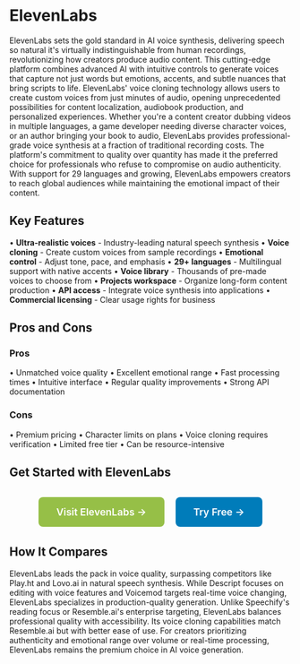 # ElevenLabs

ElevenLabs sets the gold standard in AI voice synthesis, delivering speech so natural it's virtually indistinguishable from human recordings, revolutionizing how creators produce audio content. This cutting-edge platform combines advanced AI with intuitive controls to generate voices that capture not just words but emotions, accents, and subtle nuances that bring scripts to life. ElevenLabs' voice cloning technology allows users to create custom voices from just minutes of audio, opening unprecedented possibilities for content localization, audiobook production, and personalized experiences. Whether you're a content creator dubbing videos in multiple languages, a game developer needing diverse character voices, or an author bringing your book to audio, ElevenLabs provides professional-grade voice synthesis at a fraction of traditional recording costs. The platform's commitment to quality over quantity has made it the preferred choice for professionals who refuse to compromise on audio authenticity. With support for 29 languages and growing, ElevenLabs empowers creators to reach global audiences while maintaining the emotional impact of their content.

## Key Features

• **Ultra-realistic voices** - Industry-leading natural speech synthesis
• **Voice cloning** - Create custom voices from sample recordings
• **Emotional control** - Adjust tone, pace, and emphasis
• **29+ languages** - Multilingual support with native accents
• **Voice library** - Thousands of pre-made voices to choose from
• **Projects workspace** - Organize long-form content production
• **API access** - Integrate voice synthesis into applications
• **Commercial licensing** - Clear usage rights for business

## Pros and Cons

### Pros
• Unmatched voice quality
• Excellent emotional range
• Fast processing times
• Intuitive interface
• Regular quality improvements
• Strong API documentation

### Cons
• Premium pricing
• Character limits on plans
• Voice cloning requires verification
• Limited free tier
• Can be resource-intensive

## Get Started with ElevenLabs

<div style="text-align: center; margin: 2rem 0;">
  <a href="https://elevenlabs.io" target="_blank" rel="noopener noreferrer" style="display: inline-block; background: #96BF47; color: white; padding: 1rem 2rem; text-decoration: none; border-radius: 8px; font-weight: 600; font-size: 1.1rem; margin-right: 1rem;">Visit ElevenLabs →</a>
  <a href="https://elevenlabs.io/speech-synthesis" target="_blank" rel="noopener noreferrer" style="display: inline-block; background: #007cba; color: white; padding: 1rem 2rem; text-decoration: none; border-radius: 8px; font-weight: 600; font-size: 1.1rem;">Try Free →</a>
</div>

## How It Compares

ElevenLabs leads the pack in voice quality, surpassing competitors like Play.ht and Lovo.ai in natural speech synthesis. While Descript focuses on editing with voice features and Voicemod targets real-time voice changing, ElevenLabs specializes in production-quality generation. Unlike Speechify's reading focus or Resemble.ai's enterprise targeting, ElevenLabs balances professional quality with accessibility. Its voice cloning capabilities match Resemble.ai but with better ease of use. For creators prioritizing authenticity and emotional range over volume or real-time processing, ElevenLabs remains the premium choice in AI voice generation.
